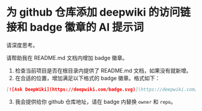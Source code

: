 # 为 github 仓库添加 deepwiki 的访问链接和 badge 徽章的 AI 提示词

请深度思考。

请帮助我在 README.md 文档内增加 badge 徽章。

1. 检查当前项目是否在根目录内提供了 README.md 文档，如果没有就新增。
2. 在合适的位置，增加满足以下格式的 badge 徽章。格式如下：

```markdown
[![Ask DeepWiki](https://deepwiki.com/badge.svg)](https://deepwiki.com/owner/repo)
```

3. 我会提供给你 github 仓库地址，请在 badge 内替换 `owner` 和 `repo`。
